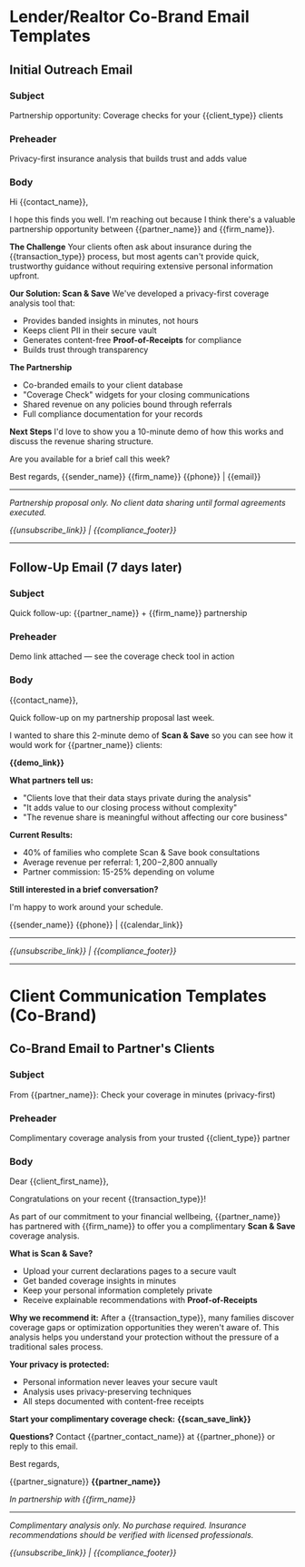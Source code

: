 # Lender/Realtor Co-Brand Email Templates

## Initial Outreach Email

### Subject
Partnership opportunity: Coverage checks for your {{client_type}} clients

### Preheader
Privacy-first insurance analysis that builds trust and adds value

### Body
Hi {{contact_name}},

I hope this finds you well. I'm reaching out because I think there's a valuable partnership opportunity between {{partner_name}} and {{firm_name}}.

**The Challenge**
Your clients often ask about insurance during the {{transaction_type}} process, but most agents can't provide quick, trustworthy guidance without requiring extensive personal information upfront.

**Our Solution: Scan & Save**
We've developed a privacy-first coverage analysis tool that:
- Provides banded insights in minutes, not hours
- Keeps client PII in their secure vault
- Generates content-free **Proof-of-Receipts** for compliance
- Builds trust through transparency

**The Partnership**
- Co-branded emails to your client database
- "Coverage Check" widgets for your closing communications
- Shared revenue on any policies bound through referrals
- Full compliance documentation for your records

**Next Steps**
I'd love to show you a 10-minute demo of how this works and discuss the revenue sharing structure.

Are you available for a brief call this week?

Best regards,
{{sender_name}}
{{firm_name}}
{{phone}} | {{email}}

---

*Partnership proposal only. No client data sharing until formal agreements executed.*

*{{unsubscribe_link}} | {{compliance_footer}}*

---

## Follow-Up Email (7 days later)

### Subject
Quick follow-up: {{partner_name}} + {{firm_name}} partnership

### Preheader
Demo link attached — see the coverage check tool in action

### Body
{{contact_name}},

Quick follow-up on my partnership proposal last week.

I wanted to share this 2-minute demo of **Scan & Save** so you can see how it would work for {{partner_name}} clients:

**{{demo_link}}**

**What partners tell us:**
- "Clients love that their data stays private during the analysis"
- "It adds value to our closing process without complexity"
- "The revenue share is meaningful without affecting our core business"

**Current Results:**
- 40% of families who complete Scan & Save book consultations
- Average revenue per referral: $1,200-$2,800 annually
- Partner commission: 15-25% depending on volume

**Still interested in a brief conversation?**

I'm happy to work around your schedule.

{{sender_name}}
{{phone}} | {{calendar_link}}

---

*{{unsubscribe_link}} | {{compliance_footer}}*

---

# Client Communication Templates (Co-Brand)

## Co-Brand Email to Partner's Clients

### Subject
From {{partner_name}}: Check your coverage in minutes (privacy-first)

### Preheader
Complimentary coverage analysis from your trusted {{client_type}} partner

### Body
Dear {{client_first_name}},

Congratulations on your recent {{transaction_type}}! 

As part of our commitment to your financial wellbeing, {{partner_name}} has partnered with {{firm_name}} to offer you a complimentary **Scan & Save** coverage analysis.

**What is Scan & Save?**
- Upload your current declarations pages to a secure vault
- Get banded coverage insights in minutes
- Keep your personal information completely private
- Receive explainable recommendations with **Proof-of-Receipts**

**Why we recommend it:**
After a {{transaction_type}}, many families discover coverage gaps or optimization opportunities they weren't aware of. This analysis helps you understand your protection without the pressure of a traditional sales process.

**Your privacy is protected:**
- Personal information never leaves your secure vault
- Analysis uses privacy-preserving techniques
- All steps documented with content-free receipts

**Start your complimentary coverage check:**
**{{scan_save_link}}**

**Questions?**
Contact {{partner_contact_name}} at {{partner_phone}} or reply to this email.

Best regards,

{{partner_signature}}
**{{partner_name}}**

*In partnership with {{firm_name}}*

---

*Complimentary analysis only. No purchase required. Insurance recommendations should be verified with licensed professionals.*

*{{unsubscribe_link}} | {{compliance_footer}}*